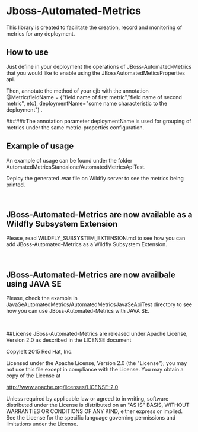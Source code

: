 # Jboss-Automated-Metrics
This library is created to facilitate the creation, record and monitoring of metrics for any deployment.

## How to use
Just define in your deployment the operations of JBoss-Automated-Metrics that you would like to enable using the JBossAutomatedMeticsProperties api.

Then, annotate the method of your ejb with the annotation @Metric(fieldName = {"field name of first metric","field name of second metric", etc}, deploymentName="some name characteristic to the deployment") .

######The annotation parameter deploymentName is used for grouping of metrics under the same metric-properties configuration.

## Example of usage
An example of usage can be found under the folder AutomatedMetricsStandalone/AutomatedMetricsApiTest.

Deploy the generated .war file on Wildfly server to see the metrics being printed.


<br/>

## JBoss-Automated-Metrics are now available as a Wildfly Subsystem Extension
Please, read WILDFLY_SUBSYSTEM_EXTENSION.md to see how you can add JBoss-Automated-Metrics as a Wildfly Subsystem Extension.


<br/>

## JBoss-Automated-Metrics are now availbale using JAVA SE
Please, check the example in JavaSeAutomatedMetrics/AutomatedMetricsJavaSeApiTest directory to see how you can use JBoss-Automated-Metrics with JAVA SE.

<br/>

##License 
JBoss-Automated-Metrics are released under Apache License, Version 2.0 as described in the LICENSE document


Copyleft 2015 Red Hat, Inc.

Licensed under the Apache License, Version 2.0 (the "License");
you may not use this file except in compliance with the License.
You may obtain a copy of the License at

 http://www.apache.org/licenses/LICENSE-2.0

Unless required by applicable law or agreed to in writing, software
distributed under the License is distributed on an "AS IS" BASIS,
WITHOUT WARRANTIES OR CONDITIONS OF ANY KIND, either express or implied.
See the License for the specific language governing permissions and
limitations under the License.

